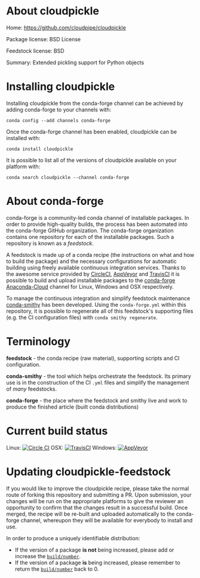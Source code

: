 About cloudpickle
=================

Home: https://github.com/cloudpipe/cloudpickle

Package license: BSD License

Feedstock license: BSD

Summary: Extended pickling support for Python objects



Installing cloudpickle
======================

Installing cloudpickle from the conda-forge channel can be achieved by adding conda-forge to your channels with:

```
conda config --add channels conda-forge
```

Once the conda-forge channel has been enabled, cloudpickle can be installed with:

```
conda install cloudpickle
```

It is possible to list all of the versions of cloudpickle available on your platform with:

```
conda search cloudpickle --channel conda-forge
```


About conda-forge
=================

conda-forge is a community-led conda channel of installable packages.
In order to provide high-quality builds, the process has been automated into the
conda-forge GitHub organization. The conda-forge organization contains one repository 
for each of the installable packages. Such a repository is known as a *feedstock*.

A feedstock is made up of a conda recipe (the instructions on what and how to build
the package) and the necessary configurations for automatic building using freely
available continuous integration services. Thanks to the awesome service provided by
[CircleCI](https://circleci.com/), [AppVeyor](http://www.appveyor.com/)
and [TravisCI](https://travis-ci.org/) it is possible to build and upload installable
packages to the [conda-forge](https://anaconda.org/conda-forge)
[Anaconda-Cloud](http://docs.anaconda.org/) channel for Linux, Windows and OSX respectively.

To manage the continuous integration and simplify feedstock maintenance
[conda-smithy](http://github.com/conda-forge/conda-smithy) has been developed.
Using the ``conda-forge.yml`` within this repository, it is possible to regenerate all of
this feedstock's supporting files (e.g. the CI configuration files) with ``conda smithy regenerate``.


Terminology
===========

**feedstock** - the conda recipe (raw material), supporting scripts and CI configuration.

**conda-smithy** - the tool which helps orchestrate the feedstock.
                   Its primary use is in the construction of the CI ``.yml`` files
                   and simplify the management of *many* feedstocks.

**conda-forge** - the place where the feedstock and smithy live and work to
                  produce the finished article (built conda distributions)

Current build status
====================
Linux: [![Circle CI](https://circleci.com/gh/conda-forge/cloudpickle-feedstock.svg?style=svg)](https://circleci.com/gh/conda-forge/cloudpickle-feedstock)
OSX: [![TravisCI](https://travis-ci.org/conda-forge/cloudpickle-feedstock.svg?branch=master)](https://travis-ci.org/conda-forge/cloudpickle-feedstock) 
Windows: [![AppVeyor](https://ci.appveyor.com/api/projects/status/github/conda-forge/cloudpickle-feedstock?svg=True)](https://ci.appveyor.com/project/conda-forge/cloudpickle-feedstock/branch/master)


Updating cloudpickle-feedstock
==============================

If you would like to improve the cloudpickle recipe, please take the normal
route of forking this repository and submitting a PR. Upon submission, your changes will
be run on the appropriate platforms to give the reviewer an opportunity to confirm that the
changes result in a successful build. Once merged, the recipe will be re-built and uploaded
automatically to the conda-forge channel, whereupon they will be available for everybody to
install and use.

In order to produce a uniquely identifiable distribution:
 * If the version of a package **is not** being increased, please add or increase
   the [``build/number``](http://conda.pydata.org/docs/building/meta-yaml.html#build-number-and-string). 
 * If the version of a package **is** being increased, please remember to return
   the [``build/number``](http://conda.pydata.org/docs/building/meta-yaml.html#build-number-and-string)
   back to 0.

